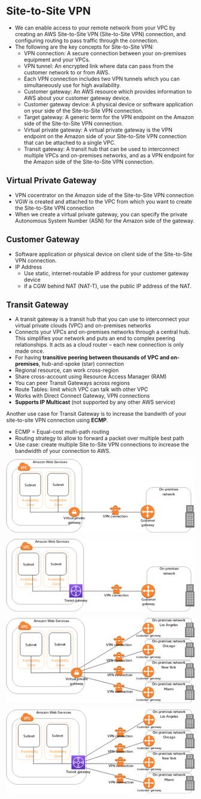 # Site-to-Site VPN
  - We can enable access to your remote network from your VPC by creating an AWS Site-to-Site VPN (Site-to-Site VPN) connection, 
    and configuring routing to pass traffic through the connection.
  - The following are the key concepts for Site-to-Site VPN:
    - VPN connection: A secure connection between your on-premises equipment and your VPCs.
    - VPN tunnel: An encrypted link where data can pass from the customer network to or from AWS.
    - Each VPN connection includes two VPN tunnels which you can simultaneously use for high availability.
    - Customer gateway: An AWS resource which provides information to AWS about your customer gateway device.
    - Customer gateway device: A physical device or software application on your side of the Site-to-Site VPN connection.
    - Target gateway: A generic term for the VPN endpoint on the Amazon side of the Site-to-Site VPN connection.
    - Virtual private gateway: A virtual private gateway is the VPN endpoint on the Amazon side of your Site-to-Site VPN connection
      that can be attached to a single VPC.
    - Transit gateway: A transit hub that can be used to interconnect multiple VPCs and on-premises networks, and as a VPN endpoint for the Amazon side of the Site-to-Site VPN connection.

## Virtual Private Gateway

- VPN cocentrator on the Amazon side of the Site-to-Site VPN connection
- VGW is created and attached to the VPC from which you want to create the Site-to-Site VPN connection
- When we create a virtual private gateway, you can specify the private Autonomous System Number (ASN) for the Amazon side of the gateway.

## Customer Gateway

- Software application or physical device on client side of the Site-to-Site VPN connection.
- IP Address
  - Use static, internet-routable IP address for your customer gateway device
  - if a CGW behind NAT (NAT-T), use the public IP address of the NAT.
  
## Transit Gateway

- A transit gateway is a transit hub that you can use to interconnect your virtual private clouds (VPC) and on-premises networks
- Connects your VPCs and on-premises networks through a central hub. This simplifies your network and puts an end to complex peering relationships. It acts as a cloud    router – each new connection is only made once.
- For having **transitive peering between thousands of VPC and on-premises**, hub-and-spoke (star) connection
- Regional resource, can work cross-region
- Share cross-account using Resource Access Manager (RAM)
- You can peer Transit Gateways across regions
- Route Tables: limit which VPC can talk with other VPC
- Works with Direct Connect Gateway, VPN connections
- **Supports IP Multicast** (not supported by any other AWS service)

Another use case for Transit Gateway is to increase the bandwith of your site-to-site VPN connection using **ECMP**.
- ECMP = Equal-cost multi-path routing
- Routing strategy to allow to forward a packet over multiple best path
- Use case: create multiple Site to-Site VPN connections to increase the bandwidth of your connection to AWS.





![aws-Site-to-Site](/Networking/images/site-basic-diagram.png)

![aws-Site-to-Site](/Networking/images/site-site-transit-gateway-basic.png)

![aws-Site-to-Site](/Networking/images/branch-offices-diagram.png)

![aws-Site-to-Site](/Networking/images/branch-off-transit-gateway.png)
